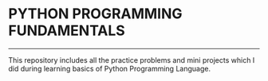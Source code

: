 # PYTHON PROGRAMMING FUNDAMENTALS
---
This repository includes all the practice problems and mini projects which I
did during learning basics of Python Programming Language.
